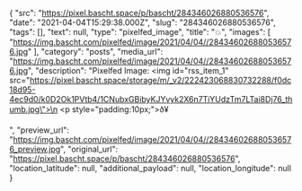 {
  "src": "https://pixel.bascht.space/p/bascht/284346026880536576",
  "date": "2021-04-04T15:29:38.000Z",
  "slug": "284346026880536576",
  "tags": [],
  "text": null,
  "type": "pixelfed_image",
  "title": "💥",
  "images": [
    "https://img.bascht.com/pixelfed/image/2021/04/04//284346026880536576.jpg"
  ],
  "category": "posts",
  "media_url": "https://img.bascht.com/pixelfed/image/2021/04/04//284346026880536576.jpg",
  "description": "Pixelfed Image: <img id=\"rss_item_1\" src=\"https://pixel.bascht.space/storage/m/_v2/222423068830732288/f0dc18d95-4ec9d0/k0D2Ok1PVtb4/1CNubxGBibyKJYvyk2X6n7TiYUdzTm7LTai8Dj76_thumb.jpg\">\n            <p style=\"padding:10px;\">ð¥</p>",
  "preview_url": "https://img.bascht.com/pixelfed/image/2021/04/04//284346026880536576_preview.jpg",
  "original_url": "https://pixel.bascht.space/p/bascht/284346026880536576",
  "location_latitude": null,
  "additional_payload": null,
  "location_longitude": null
}